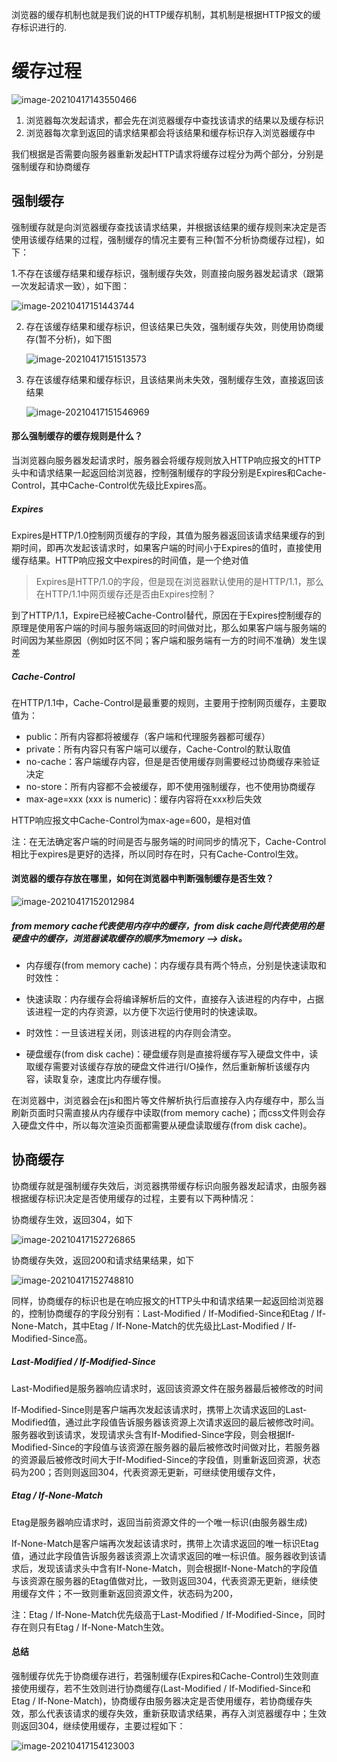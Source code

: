 浏览器的缓存机制也就是我们说的HTTP缓存机制，其机制是根据HTTP报文的缓存标识进行的.



# 缓存过程

![image-20210417143550466](../images/image-20210417143550466.png)

1. 浏览器每次发起请求，都会先在浏览器缓存中查找该请求的结果以及缓存标识
2. 浏览器每次拿到返回的请求结果都会将该结果和缓存标识存入浏览器缓存中



我们根据是否需要向服务器重新发起HTTP请求将缓存过程分为两个部分，分别是强制缓存和协商缓存

## 强制缓存

强制缓存就是向浏览器缓存查找该请求结果，并根据该结果的缓存规则来决定是否使用该缓存结果的过程，强制缓存的情况主要有三种(暂不分析协商缓存过程)，如下：

1.不存在该缓存结果和缓存标识，强制缓存失效，则直接向服务器发起请求（跟第一次发起请求一致），如下图：

![image-20210417151443744](../images/image-20210417151443744.png)

2. 存在该缓存结果和缓存标识，但该结果已失效，强制缓存失效，则使用协商缓存(暂不分析)，如下图

   ![image-20210417151513573](../images/image-20210417151513573.png)



3. 存在该缓存结果和缓存标识，且该结果尚未失效，强制缓存生效，直接返回该结果

   ![image-20210417151546969](../images/image-20210417151546969.png)



#### 那么强制缓存的缓存规则是什么？

当浏览器向服务器发起请求时，服务器会将缓存规则放入HTTP响应报文的HTTP头中和请求结果一起返回给浏览器，控制强制缓存的字段分别是Expires和Cache-Control，其中Cache-Control优先级比Expires高。

##### Expires

Expires是HTTP/1.0控制网页缓存的字段，其值为服务器返回该请求结果缓存的到期时间，即再次发起该请求时，如果客户端的时间小于Expires的值时，直接使用缓存结果。HTTP响应报文中expires的时间值，是一个绝对值

> Expires是HTTP/1.0的字段，但是现在浏览器默认使用的是HTTP/1.1，那么在HTTP/1.1中网页缓存还是否由Expires控制？

到了HTTP/1.1，Expire已经被Cache-Control替代，原因在于Expires控制缓存的原理是使用客户端的时间与服务端返回的时间做对比，那么如果客户端与服务端的时间因为某些原因（例如时区不同；客户端和服务端有一方的时间不准确）发生误差

##### Cache-Control

在HTTP/1.1中，Cache-Control是最重要的规则，主要用于控制网页缓存，主要取值为：

- public：所有内容都将被缓存（客户端和代理服务器都可缓存）
- private：所有内容只有客户端可以缓存，Cache-Control的默认取值
- no-cache：客户端缓存内容，但是是否使用缓存则需要经过协商缓存来验证决定
- no-store：所有内容都不会被缓存，即不使用强制缓存，也不使用协商缓存
- max-age=xxx (xxx is numeric)：缓存内容将在xxx秒后失效

HTTP响应报文中Cache-Control为max-age=600，是相对值



注：在无法确定客户端的时间是否与服务端的时间同步的情况下，Cache-Control相比于expires是更好的选择，所以同时存在时，只有Cache-Control生效。



#### 浏览器的缓存存放在哪里，如何在浏览器中判断强制缓存是否生效？

![image-20210417152012984](../images/image-20210417152012984.png)

##### from memory cache代表使用内存中的缓存，from disk cache则代表使用的是硬盘中的缓存，浏览器读取缓存的顺序为memory –> disk。

+ 内存缓存(from memory cache)：内存缓存具有两个特点，分别是快速读取和时效性：

+ 快速读取：内存缓存会将编译解析后的文件，直接存入该进程的内存中，占据该进程一定的内存资源，以方便下次运行使用时的快速读取。

+ 时效性：一旦该进程关闭，则该进程的内存则会清空。

+ 硬盘缓存(from disk cache)：硬盘缓存则是直接将缓存写入硬盘文件中，读取缓存需要对该缓存存放的硬盘文件进行I/O操作，然后重新解析该缓存内容，读取复杂，速度比内存缓存慢。


在浏览器中，浏览器会在js和图片等文件解析执行后直接存入内存缓存中，那么当刷新页面时只需直接从内存缓存中读取(from memory cache)；而css文件则会存入硬盘文件中，所以每次渲染页面都需要从硬盘读取缓存(from disk cache)。



## 协商缓存

协商缓存就是强制缓存失效后，浏览器携带缓存标识向服务器发起请求，由服务器根据缓存标识决定是否使用缓存的过程，主要有以下两种情况：

协商缓存生效，返回304，如下

![image-20210417152726865](../images/image-20210417152726865.png)

协商缓存失效，返回200和请求结果结果，如下

![image-20210417152748810](../images/image-20210417152748810.png)



同样，协商缓存的标识也是在响应报文的HTTP头中和请求结果一起返回给浏览器的，控制协商缓存的字段分别有：Last-Modified / If-Modified-Since和Etag / If-None-Match，其中Etag / If-None-Match的优先级比Last-Modified / If-Modified-Since高。



##### Last-Modified / If-Modified-Since

Last-Modified是服务器响应请求时，返回该资源文件在服务器最后被修改的时间

If-Modified-Since则是客户端再次发起该请求时，携带上次请求返回的Last-Modified值，通过此字段值告诉服务器该资源上次请求返回的最后被修改时间。服务器收到该请求，发现请求头含有If-Modified-Since字段，则会根据If-Modified-Since的字段值与该资源在服务器的最后被修改时间做对比，若服务器的资源最后被修改时间大于If-Modified-Since的字段值，则重新返回资源，状态码为200；否则则返回304，代表资源无更新，可继续使用缓存文件，



##### Etag / If-None-Match

Etag是服务器响应请求时，返回当前资源文件的一个唯一标识(由服务器生成)

If-None-Match是客户端再次发起该请求时，携带上次请求返回的唯一标识Etag值，通过此字段值告诉服务器该资源上次请求返回的唯一标识值。服务器收到该请求后，发现该请求头中含有If-None-Match，则会根据If-None-Match的字段值与该资源在服务器的Etag值做对比，一致则返回304，代表资源无更新，继续使用缓存文件；不一致则重新返回资源文件，状态码为200，

注：Etag / If-None-Match优先级高于Last-Modified / If-Modified-Since，同时存在则只有Etag / If-None-Match生效。

#### 总结

强制缓存优先于协商缓存进行，若强制缓存(Expires和Cache-Control)生效则直接使用缓存，若不生效则进行协商缓存(Last-Modified / If-Modified-Since和Etag / If-None-Match)，协商缓存由服务器决定是否使用缓存，若协商缓存失效，那么代表该请求的缓存失效，重新获取请求结果，再存入浏览器缓存中；生效则返回304，继续使用缓存，主要过程如下：

![image-20210417154123003](../images/image-20210417154123003.png)

